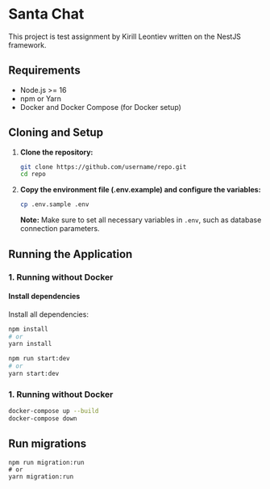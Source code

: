 # Santa Chat

This project is test assignment by Kirill Leontiev written on the NestJS framework.

## Requirements

- Node.js >= 16
- npm or Yarn
- Docker and Docker Compose (for Docker setup)

## Cloning and Setup

1. **Clone the repository:**

    ```bash
    git clone https://github.com/username/repo.git
    cd repo
    ```

2. **Copy the environment file (.env.example) and configure the variables:**

    ```bash
    cp .env.sample .env
    ```

   **Note:** Make sure to set all necessary variables in `.env`, such as database connection parameters.

## Running the Application

### 1. Running without Docker

#### Install dependencies

Install all dependencies:

   ```bash
   npm install
   # or
   yarn install
   
   npm run start:dev
   # or
   yarn start:dev
```
### 1. Running without Docker
```bash
docker-compose up --build
docker-compose down
```

## Run migrations
```
npm run migration:run
# or
yarn migration:run

```